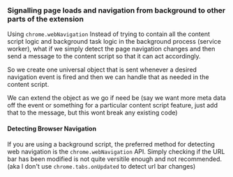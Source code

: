 ### Signalling page loads and navigation from background to other parts of the extension
Using `chrome.webNavigation`
Instead of trying to contain all the content script logic and background task logic in the background process (service worker), what if we simply detect the page navigation changes and then send a message to the content script so that it can act accordingly. 

So we create one universal object that is sent whenever a desired navigation event is fired and then we can handle that as needed in the content script.

We can extend the object as we go if need be (say we want more meta data off the event or something for a particular content script feature, just add that to the message, but this wont break any existing code)

#### Detecting Browser Navigation
If you are using a background script, the preferred method for detecting web navigation is the `chrome.webNavigation` API. Simply checking if the URL bar has been modified is not quite versitile enough and not recommended. (aka I don't use `chrome.tabs.onUpdated` to detect url bar changes)  


